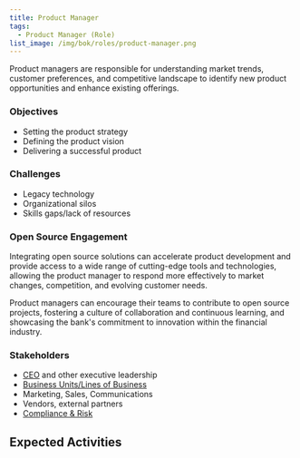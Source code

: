 ```yaml
---
title: Product Manager
tags:
  - Product Manager (Role)
list_image: /img/bok/roles/product-manager.png
---  
```


<BoxOut title="IT Department / Developers" image="/img/bok/roles/product-manager.png">

Product managers are responsible for understanding market trends, customer preferences, and competitive landscape to identify new product opportunities and enhance existing offerings. 

### Objectives

- Setting the product strategy
- Defining the product vision
- Delivering a successful product

### Challenges

- Legacy technology                   
- Organizational silos
- Skills gaps/lack of resources

### Open Source Engagement

Integrating open source solutions can accelerate product development and provide access to a wide range of cutting-edge tools and technologies, allowing the product manager to respond more effectively to market changes, competition, and evolving customer needs. 

Product managers can encourage their teams to contribute to open source projects, fostering a culture of collaboration and continuous learning, and showcasing the bank's commitment to innovation within the financial industry.

### Stakeholders

- [CEO](CEO) and other executive leadership
- [Business Units/Lines of Business](Line-Of-Business)
- Marketing, Sales, Communications
- Vendors, external partners
- [Compliance & Risk](Compliance)

</BoxOut>

## Expected Activities

<BokTagList tag="Product Manager (Role)" filter="Activities" />
